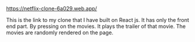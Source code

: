 https://netflix-clone-6a029.web.app/

This is the link to my clone that I have built on React js. It has only the front end part. By pressing on the movies. It plays the trailer of that movie.
The movies are randomly rendered on the page.
